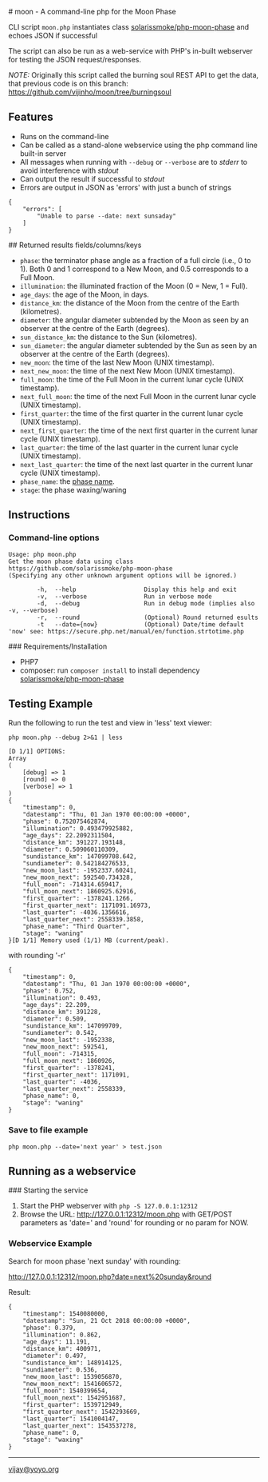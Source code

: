 # moon - A command-line php for the Moon Phase

CLI script `moon.php` instantiates class [solarissmoke/php-moon-phase](https://github.com/solarissmoke/php-moon-phase) and echoes JSON if successful

The script can also be run as a web-service with PHP's in-built webserver for testing the JSON request/responses.

*NOTE:* Originally this script called the burning soul REST API to get the data, that
previous code is on this branch: https://github.com/vijinho/moon/tree/burningsoul

## Features

- Runs on the command-line
- Can be called as a stand-alone webservice using the php command line built-in server
- All messages when running with `--debug` or `--verbose` are to *stderr* to avoid interference with *stdout*
- Can output the result if successful to *stdout*
- Errors are output in JSON as 'errors' with just a bunch of strings

```
{
    "errors": [
        "Unable to parse --date: next sunsaday"
    ]
}
```

## Returned results fields/columns/keys

 - `phase`: the terminator phase angle as a fraction of a full circle (i.e., 0 to 1). Both 0 and 1 correspond to a New Moon, and 0.5 corresponds to a Full Moon.
 - `illumination`: the illuminated fraction of the Moon (0 = New, 1 = Full).
 - `age_days`: the age of the Moon, in days.
 - `distance_km`: the distance of the Moon from the centre of the Earth (kilometres).
 - `diameter`: the angular diameter subtended by the Moon as seen by an observer at the centre of the Earth (degrees).
 - `sun_distance_km`: the distance to the Sun (kilometres).
 - `sun_diameter`: the angular diameter subtended by the Sun as seen by an observer at the centre of the Earth (degrees).
 - `new_moon`: the time of the last New Moon (UNIX timestamp).
 - `next_new_moon`: the time of the next New Moon (UNIX timestamp).
 - `full_moon`: the time of the Full Moon in the current lunar cycle (UNIX timestamp).
 - `next_full_moon`: the time of the next Full Moon in the current lunar cycle (UNIX timestamp).
 - `first_quarter`: the time of the first quarter in the current lunar cycle (UNIX timestamp).
 - `next_first_quarter`: the time of the next first quarter in the current lunar cycle (UNIX timestamp).
 - `last_quarter`: the time of the last quarter in the current lunar cycle (UNIX timestamp).
 - `next_last_quarter`: the time of the next last quarter in the current lunar cycle (UNIX timestamp).
 - `phase_name`: the [phase name](http://aa.usno.navy.mil/faq/docs/moon_phases.php).
 - `stage`: the phase waxing/waning

## Instructions

### Command-line options

```
Usage: php moon.php
Get the moon phase data using class https://github.com/solarissmoke/php-moon-phase
(Specifying any other unknown argument options will be ignored.)

        -h,  --help                   Display this help and exit
        -v,  --verbose                Run in verbose mode
        -d,  --debug                  Run in debug mode (implies also -v, --verbose)
        -r,  --round                  (Optional) Round returned esults
        -t   --date={now}             (Optional) Date/time default 'now' see: https://secure.php.net/manual/en/function.strtotime.php
```

### Requirements/Installation

- PHP7
- composer: run `composer install` to install dependency [solarissmoke/php-moon-phase](https://github.com/solarissmoke/php-moon-phase)

## Testing Example

Run the following to run the test and view in 'less' text viewer:

`php moon.php --debug 2>&1 | less`

```
[D 1/1] OPTIONS:
Array
(
    [debug] => 1
    [round] => 0
    [verbose] => 1
)
{
    "timestamp": 0,
    "datestamp": "Thu, 01 Jan 1970 00:00:00 +0000",
    "phase": 0.752075462874,
    "illumination": 0.493479925882,
    "age_days": 22.2092311504,
    "distance_km": 391227.193148,
    "diameter": 0.509060110309,
    "sundistance_km": 147099708.642,
    "sundiameter": 0.542184276533,
    "new_moon_last": -1952337.60241,
    "new_moon_next": 592540.734328,
    "full_moon": -714314.659417,
    "full_moon_next": 1860925.62916,
    "first_quarter": -1378241.1266,
    "first_quarter_next": 1171091.16973,
    "last_quarter": -4036.1356616,
    "last_quarter_next": 2558339.3858,
    "phase_name": "Third Quarter",
    "stage": "waning"
}[D 1/1] Memory used (1/1) MB (current/peak).
```

with rounding '-r'

```
{
    "timestamp": 0,
    "datestamp": "Thu, 01 Jan 1970 00:00:00 +0000",
    "phase": 0.752,
    "illumination": 0.493,
    "age_days": 22.209,
    "distance_km": 391228,
    "diameter": 0.509,
    "sundistance_km": 147099709,
    "sundiameter": 0.542,
    "new_moon_last": -1952338,
    "new_moon_next": 592541,
    "full_moon": -714315,
    "full_moon_next": 1860926,
    "first_quarter": -1378241,
    "first_quarter_next": 1171091,
    "last_quarter": -4036,
    "last_quarter_next": 2558339,
    "phase_name": 0,
    "stage": "waning"
}
```

### Save to file example

`php moon.php --date='next year' > test.json`

## Running as a webservice

### Starting the service

1. Start the PHP webserver with `php -S 127.0.0.1:12312`
2. Browse the URL: http://127.0.0.1:12312/moon.php with GET/POST parameters as 'date=<UNIX TIMESTAMP>'  and 'round' for rounding or no param for NOW.

### Webservice Example

Search for moon phase 'next sunday' with rounding:

http://127.0.0.1:12312/moon.php?date=next%20sunday&round

Result:

```
{
    "timestamp": 1540080000,
    "datestamp": "Sun, 21 Oct 2018 00:00:00 +0000",
    "phase": 0.379,
    "illumination": 0.862,
    "age_days": 11.191,
    "distance_km": 400971,
    "diameter": 0.497,
    "sundistance_km": 148914125,
    "sundiameter": 0.536,
    "new_moon_last": 1539056870,
    "new_moon_next": 1541606572,
    "full_moon": 1540399654,
    "full_moon_next": 1542951687,
    "first_quarter": 1539712949,
    "first_quarter_next": 1542293669,
    "last_quarter": 1541004147,
    "last_quarter_next": 1543537278,
    "phase_name": 0,
    "stage": "waxing"
}
```

----
vijay@yoyo.org

